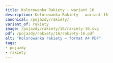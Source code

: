 ```yaml
---
title: Kolorowanka Rakiety - wariant 16
description: Kolorowanka Rakiety - wariant 16
canonical: /pojazdy/rakiety/
variant_of: rakiety
image: /pojazdy/rakiety/16/rakiety-16.svg
pdf: /pojazdy/rakiety/16/rakiety-16.pdf
alt: "Kolorowanka rakiety – format A4 PDF"
tags:
- pojazdy
- rakiety
---
```

